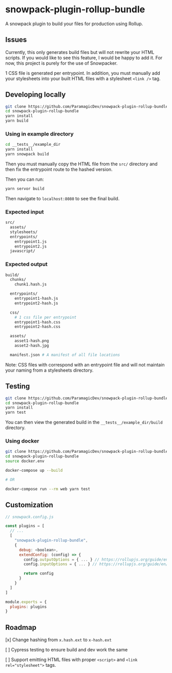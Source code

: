 # snowpack-plugin-rollup-bundle

A snowpack plugin to build your files for production using Rollup.

## Issues

Currently, this only generates build files but will not rewrite your
HTML scripts. If you would like to see this feature, I would be happy to
add it. For now, this project is purely for the use of Snowpacker.

1 CSS file is generated per entrypoint. In addition, you must manually
add your stylesheets into your built HTML files with a stylesheet `<link />` tag.

## Developing locally

```bash
git clone https://github.com/ParamagicDev/snowpack-plugin-rollup-bundle/tree/development/
cd snowpack-plugin-rollup-bundle
yarn install
yarn build
```

### Using in example directory

```bash
cd __tests__/example_dir
yarn install
yarn snowpack build
```

Then you must manually copy the HTML file from the `src/` directory
and then fix the entrypoint route to the hashed version.

Then you can run:

```bash
yarn servor build
```

Then navigate to `localhost:8080` to see the final build.

### Expected input

```bash
src/
  assets/
  stylesheets/
  entrypoints/
    entrypoint1.js
    entrypoint2.js
  javascript/
```

### Expected output

```bash
build/
  chunks/
    chunk1.hash.js

  entrypoints/
    entrypoint1-hash.js
    entrypoint2-hash.js

  css/
    # 1 css file per entrypoint
    entrypoint1-hash.css
    entrypoint2-hash.css

  assets/
    asset1-hash.png
    asset2-hash.jpg

  manifest.json # A manifest of all file locations
```

Note: CSS files with correspond with an entrypoint file and will not
maintain your naming from a stylesheets directory.

## Testing

```bash
git clone https://github.com/ParamagicDev/snowpack-plugin-rollup-bundle/tree/development/
cd snowpack-plugin-rollup-bundle
yarn install
yarn test
```

You can then view the generated build in the `__tests__/example_dir/build` directory.

### Using docker

```bash
git clone https://github.com/ParamagicDev/snowpack-plugin-rollup-bundle/tree/development/
cd snowpack-plugin-rollup-bundle
source docker.env

docker-compose up --build

# OR

docker-compose run --rm web yarn test
```

## Customization

```js
// snowpack.config.js

const plugins = [
  // ...
  [
    "snowpack-plugin-rollup-bundle",
    {
      debug: <boolean>,
      extendConfig: (config) => {
        config.outputOptions = { ... } // https://rollupjs.org/guide/en/#outputoptions-object
        config.inputOptions = { ... } // https://rollupjs.org/guide/en/#outputoptions-object

        return config
      }
    }
  ]
]

module.exports = {
  plugins: plugins
}
```

## Roadmap

[x] Change hashing from `x.hash.ext` to `x-hash.ext`

[ ] Cypress testing to ensure build and dev work the same

[ ] Support emitting HTML files with proper `<script>` and `<link
rel="stylesheet">` tags.
